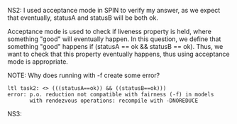 NS2:
I used acceptance mode in SPIN to verify my answer, as we expect that eventually, statusA and statusB will be both ok.

Acceptance mode is used to check if  liveness property is held, where something "good" will eventually happen. In this question, we define that something "good" happens if (statusA == ok && statusB == ok). Thus, we want to check that this property eventually happens, thus using acceptance mode is appropriate.

NOTE: Why does running with -f create some error?

```
ltl task2: <> (((statusA==ok)) && ((statusB==ok)))
error: p.o. reduction not compatible with fairness (-f) in models
       with rendezvous operations: recompile with -DNOREDUCE
```

NS3:
